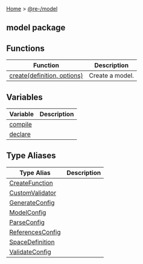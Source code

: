 [Home](./index.md) &gt; [@re-/model](./model.md)

## model package

## Functions

| Function                                         | Description     |
| ------------------------------------------------ | --------------- |
| [create(definition, options)](./model.create.md) | Create a model. |

## Variables

| Variable                      | Description |
| ----------------------------- | ----------- |
| [compile](./model.compile.md) |             |
| [declare](./model.declare.md) |             |

## Type Aliases

| Type Alias                                      | Description |
| ----------------------------------------------- | ----------- |
| [CreateFunction](./model.createfunction.md)     |             |
| [CustomValidator](./model.customvalidator.md)   |             |
| [GenerateConfig](./model.generateconfig.md)     |             |
| [ModelConfig](./model.modelconfig.md)           |             |
| [ParseConfig](./model.parseconfig.md)           |             |
| [ReferencesConfig](./model.referencesconfig.md) |             |
| [SpaceDefinition](./model.spacedefinition.md)   |             |
| [ValidateConfig](./model.validateconfig.md)     |             |
